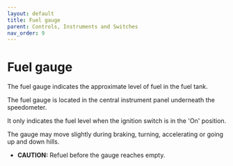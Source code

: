 ```yaml
---
layout: default
title: Fuel gauge
parent: Controls, Instruments and Switches
nav_order: 9
---
```


# Fuel gauge

The fuel gauge indicates the approximate level of fuel in the fuel tank.

The fuel gauge is located in the central instrument panel underneath the speedometer.

It only indicates the fuel level when the ignition switch is in the 'On' position.

The gauge may move slightly during braking, turning, accelerating or going up and down hills.

- **CAUTION:** Refuel before the gauge reaches empty.
